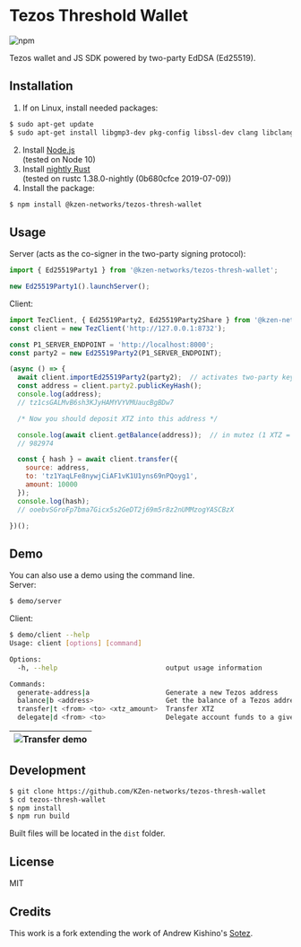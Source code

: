 # Tezos Threshold Wallet

![npm](https://badge.fury.io/js/%40kzen-networks%2Ftezos-thresh-wallet.svg)

Tezos wallet and JS SDK powered by two-party EdDSA (Ed25519).

## Installation
1. If on Linux, install needed packages:
```sh
$ sudo apt-get update
$ sudo apt-get install libgmp3-dev pkg-config libssl-dev clang libclang-dev
```
2. Install [Node.js](https://nodejs.org/en/download/)<br>
(tested on Node 10)
3. Install [nightly Rust](https://github.com/rust-lang/rustup.rs#installation)<br>
(tested on rustc 1.38.0-nightly (0b680cfce 2019-07-09))
4. Install the package:
```sh
$ npm install @kzen-networks/tezos-thresh-wallet
```

## Usage
Server (acts as the co-signer in the two-party signing protocol):
```js
import { Ed25519Party1 } from '@kzen-networks/tezos-thresh-wallet';

new Ed25519Party1().launchServer();
```
Client:
```js
import TezClient, { Ed25519Party2, Ed25519Party2Share } from '@kzen-networks/tezos-thresh-wallet';
const client = new TezClient('http://127.0.0.1:8732');

const P1_SERVER_ENDPOINT = 'http://localhost:8000';
const party2 = new Ed25519Party2(P1_SERVER_ENDPOINT);

(async () => {
  await client.importEd25519Party2(party2);  // activates two-party key generation protocol
  const address = client.party2.publicKeyHash();
  console.log(address);
  // tz1csGALMvB6sh3KJyHAMYVYVMUaucBgBDw7

  /* Now you should deposit XTZ into this address */

  console.log(await client.getBalance(address));  // in mutez (1 XTZ = 1,000,000 mutez)
  // 982974

  const { hash } = await client.transfer({
    source: address,
    to: 'tz1YaqLFe8nywjCiAF1vK1U1yns69nPQoyg1',
    amount: 10000
  });
  console.log(hash);
  // ooebvSGroFp7bma7Gicx5s2GeDT2j69m5r8z2nUMMzogYASCBzX

})();
```

## Demo
You can also use a demo using the command line.<br>
Server:
```sh
$ demo/server
```
Client:
```sh
$ demo/client --help
Usage: client [options] [command]

Options:
  -h, --help                           output usage information

Commands:
  generate-address|a                   Generate a new Tezos address
  balance|b <address>                  Get the balance of a Tezos address
  transfer|t <from> <to> <xtz_amount>  Transfer XTZ
  delegate|d <from> <to>               Delegate account funds to a given delegator for staking
```

|![Transfer demo](https://raw.githubusercontent.com/KZen-networks/tezos-thresh-wallet/master/demo/tezos-tss-demo.gif "Tezos Threshold Wallet Demo")|
|:--:|

## Development
```sh
$ git clone https://github.com/KZen-networks/tezos-thresh-wallet
$ cd tezos-thresh-wallet
$ npm install
$ npm run build
```
Built files will be located in the `dist` folder.

## License
MIT

## Credits
This work is a fork extending the work of Andrew Kishino's [Sotez](https://github.com/AndrewKishino/sotez).
